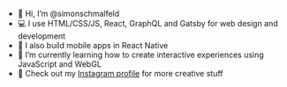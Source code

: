 - 👋 Hi, I’m @simonschmalfeld
- 💻 I use HTML/CSS/JS, React, GraphQL and Gatsby for web design and development
- 📱 I also build mobile apps in React Native
- 🌱 I’m currently learning how to create interactive experiences using JavaScript and WebGL
- 📸 Check out my [Instagram profile](https://www.instagram.com/realbrogrammer/) for more creative stuff

<!---
simonschmalfeld/simonschmalfeld is a ✨ special ✨ repository because its `README.md` (this file) appears on your GitHub profile.
You can click the Preview link to take a look at your changes.
--->
